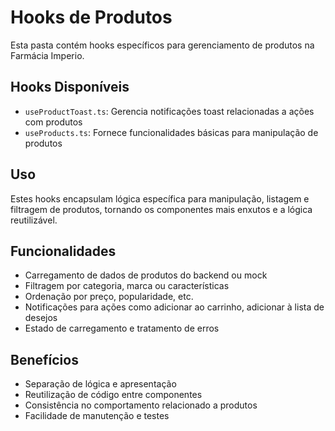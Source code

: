 
# Hooks de Produtos

Esta pasta contém hooks específicos para gerenciamento de produtos na Farmácia Imperio.

## Hooks Disponíveis

- `useProductToast.ts`: Gerencia notificações toast relacionadas a ações com produtos
- `useProducts.ts`: Fornece funcionalidades básicas para manipulação de produtos

## Uso

Estes hooks encapsulam lógica específica para manipulação, listagem e filtragem de produtos, tornando os componentes mais enxutos e a lógica reutilizável.

## Funcionalidades

- Carregamento de dados de produtos do backend ou mock
- Filtragem por categoria, marca ou características
- Ordenação por preço, popularidade, etc.
- Notificações para ações como adicionar ao carrinho, adicionar à lista de desejos
- Estado de carregamento e tratamento de erros

## Benefícios

- Separação de lógica e apresentação
- Reutilização de código entre componentes
- Consistência no comportamento relacionado a produtos
- Facilidade de manutenção e testes

